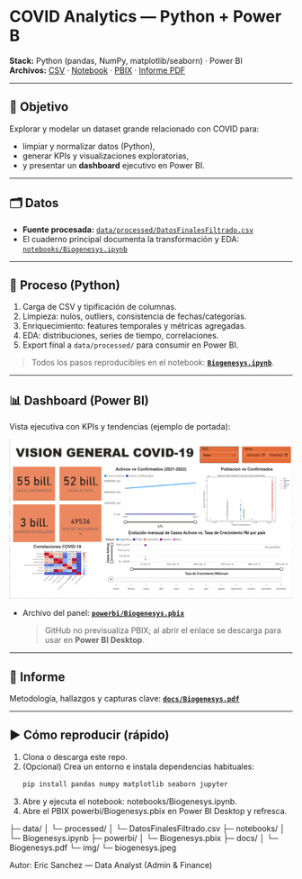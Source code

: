 # COVID Analytics — Python + Power B

**Stack:** Python (pandas, NumPy, matplotlib/seaborn) · Power BI  
**Archivos:** [CSV](data/processed/DatosFinalesFiltrado.csv) · [Notebook](notebooks/Biogenesys.ipynb) · [PBIX](powerbi/Biogenesys.pbix) · [Informe PDF](docs/Biogenesys.pdf)

---

## 🎯 Objetivo
Explorar y modelar un dataset grande relacionado con COVID para:
- limpiar y normalizar datos (Python),
- generar KPIs y visualizaciones exploratorias,
- y presentar un **dashboard** ejecutivo en Power BI.

---

## 🗂️ Datos
- **Fuente procesada:** [`data/processed/DatosFinalesFiltrado.csv`](data/processed/DatosFinalesFiltrado.csv)  
- El cuaderno principal documenta la transformación y EDA: [`notebooks/Biogenesys.ipynb`](notebooks/Biogenesys.ipynb)

---

## 🔧 Proceso (Python)
1. Carga de CSV y tipificación de columnas.  
2. Limpieza: nulos, outliers, consistencia de fechas/categorías.  
3. Enriquecimiento: features temporales y métricas agregadas.  
4. EDA: distribuciones, series de tiempo, correlaciones.  
5. Export final a `data/processed/` para consumir en Power BI.

> Todos los pasos reproducibles en el notebook: **[`Biogenesys.ipynb`](notebooks/Biogenesys.ipynb)**.

---

## 📊 Dashboard (Power BI)
Vista ejecutiva con KPIs y tendencias (ejemplo de portada):

![Dashboard](img/biogenesys.jpeg)

- Archivo del panel: **[`powerbi/Biogenesys.pbix`](powerbi/Biogenesys.pbix)**  
  > GitHub no previsualiza PBIX; al abrir el enlace se descarga para usar en **Power BI Desktop**.

---

## 📄 Informe
Metodología, hallazgos y capturas clave: **[`docs/Biogenesys.pdf`](docs/Biogenesys.pdf)**

---

## ▶️ Cómo reproducir (rápido)
1. Clona o descarga este repo.  
2. (Opcional) Crea un entorno e instala dependencias habituales:
   ```bash
   pip install pandas numpy matplotlib seaborn jupyter

3.	Abre y ejecuta el notebook: notebooks/Biogenesys.ipynb.
4.	Abre el PBIX powerbi/Biogenesys.pbix en Power BI Desktop y refresca.

├─ data/
│  └─ processed/
│     └─ DatosFinalesFiltrado.csv
├─ notebooks/
│  └─ Biogenesys.ipynb
├─ powerbi/
│  └─ Biogenesys.pbix
├─ docs/
│  └─ Biogenesys.pdf
└─ img/
   └─ biogenesys.jpeg

Autor: Eric Sanchez — Data Analyst (Admin & Finance)

